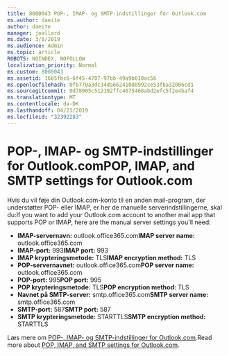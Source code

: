 ```yaml
---
title: 8000043 POP-, IMAP- og SMTP-indstillinger for Outlook.com
ms.author: daeite
author: daeite
manager: joallard
ms.date: 3/8/2019
ms.audience: Admin
ms.topic: article
ROBOTS: NOINDEX, NOFOLLOW
localization_priority: Normal
ms.custom: 8000043
ms.assetid: 16b5fbc6-6f45-4707-97bb-49a9b610ac56
ms.openlocfilehash: 0fb770a3dc34da662410d8992ce53fba32006cd1
ms.sourcegitcommit: 9d78905c512192ffc4675468abd2efc5f2e4baf4
ms.translationtype: MT
ms.contentlocale: da-DK
ms.lasthandoff: 04/23/2019
ms.locfileid: "32392283"
---
```

# <a name="pop-imap-and-smtp-settings-for-outlookcom"></a><span data-ttu-id="2be24-102">POP-, IMAP- og SMTP-indstillinger for Outlook.com</span><span class="sxs-lookup"><span data-stu-id="2be24-102">POP, IMAP, and SMTP settings for Outlook.com</span></span>

<span data-ttu-id="2be24-103">Hvis du vil føje din Outlook.com-konto til en anden mail-program, der understøtter POP- eller IMAP, er her de manuelle serverindstillingerne, skal du:</span><span class="sxs-lookup"><span data-stu-id="2be24-103">If you want to add your Outlook.com account to another mail app that supports POP or IMAP, here are the manual server settings you'll need:</span></span>
  
- <span data-ttu-id="2be24-104">**IMAP-servernavn:** outlook.office365.com</span><span class="sxs-lookup"><span data-stu-id="2be24-104">**IMAP server name:** outlook.office365.com</span></span> 
- <span data-ttu-id="2be24-105">**IMAP-port:** 993</span><span class="sxs-lookup"><span data-stu-id="2be24-105">**IMAP port:** 993</span></span>   
- <span data-ttu-id="2be24-106">**IMAP krypteringsmetode:** TLS</span><span class="sxs-lookup"><span data-stu-id="2be24-106">**IMAP encryption method:** TLS</span></span>   
- <span data-ttu-id="2be24-107">**POP-servernavnet:** outlook.office365.com</span><span class="sxs-lookup"><span data-stu-id="2be24-107">**POP server name:** outlook.office365.com</span></span>  
- <span data-ttu-id="2be24-108">**POP-port:** 995</span><span class="sxs-lookup"><span data-stu-id="2be24-108">**POP port:** 995</span></span>  
- <span data-ttu-id="2be24-109">**POP krypteringsmetode:** TLS</span><span class="sxs-lookup"><span data-stu-id="2be24-109">**POP encryption method:** TLS</span></span>  
- <span data-ttu-id="2be24-110">**Navnet på SMTP-server:** smtp.office365.com</span><span class="sxs-lookup"><span data-stu-id="2be24-110">**SMTP server name:** smtp.office365.com</span></span> 
- <span data-ttu-id="2be24-111">**SMTP-port:** 587</span><span class="sxs-lookup"><span data-stu-id="2be24-111">**SMTP port:** 587</span></span> 
- <span data-ttu-id="2be24-112">**SMTP krypteringsmetode:** STARTTLS</span><span class="sxs-lookup"><span data-stu-id="2be24-112">**SMTP encryption method:** STARTTLS</span></span> 

<span data-ttu-id="2be24-113">Læs mere om [POP-, IMAP- og SMTP-indstillinger for Outlook.com](https://go.microsoft.com/fwlink/p/?linkid=2001402&amp;clcid=0x409).</span><span class="sxs-lookup"><span data-stu-id="2be24-113">Read more about [POP, IMAP, and SMTP settings for Outlook.com](https://go.microsoft.com/fwlink/p/?linkid=2001402&amp;clcid=0x409).</span></span>
